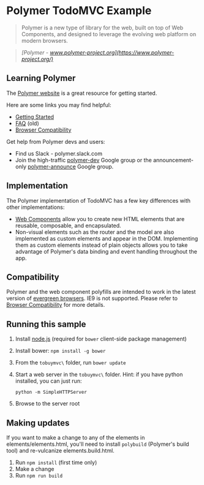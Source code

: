 # Polymer TodoMVC Example

> Polymer is a new type of library for the web, built on top of Web Components, and designed to leverage the evolving web platform on modern browsers.

> _[Polymer - www.polymer-project.org](https://www.polymer-project.org/)_

## Learning Polymer

The [Polymer website](https://www.polymer-project.org) is a great resource for getting started.

Here are some links you may find helpful:

* [Getting Started](https://www.polymer-project.org/1.0/docs/start/getting-the-code.html)
* [FAQ](https://www.polymer-project.org/0.5/resources/faq.html) (old)
* [Browser Compatibility](https://www.polymer-project.org/1.0/resources/compatibility.html)

Get help from Polymer devs and users:

* Find us Slack - polymer.slack.com
* Join the high-traffic [polymer-dev](https://groups.google.com/forum/?fromgroups=#!forum/polymer-dev) Google group or the announcement-only [polymer-announce](https://groups.google.com/forum/?fromgroups=#!forum/polymer-announce) Google group.

## Implementation

The Polymer implementation of TodoMVC has a few key differences with other implementations:

* [Web Components](http://w3c.github.io/webcomponents/explainer/) allow you to create new HTML elements that are reusable, composable, and encapsulated.
* Non-visual elements such as the router and the model are also implemented as custom elements and appear in the DOM. Implementing them as custom elements instead of plain objects allows you to take advantage of Polymer's data binding and event handling throughout the app.

## Compatibility

Polymer and the web component polyfills are intended to work in the latest version of [evergreen browsers](http://tomdale.net/2013/05/evergreen-browsers/). IE9 is not supported. Please refer to [Browser Compatibility](https://www.polymer-project.org/1.0/resources/compatibility.html) for more details.

## Running this sample

1. Install [node.js](nodejs.org) (required for `bower` client-side package management)
1. Install bower: `npm install -g bower`

1. From the `tobuymvc\` folder, run `bower update`
1. Start a web server in the `tobuymvc\` folder.  Hint: if you have python installed, you can just run:

     `python -m SimpleHTTPServer`

1. Browse to the server root

## Making updates

If you want to make a change to any of the elements in elements/elements.html, you'll need to install `polybuild` (Polymer's build tool) and re-vulcanize elements.build.html.

1. Run `npm install` (first time only)
1. Make a change
1. Run `npm run build`
